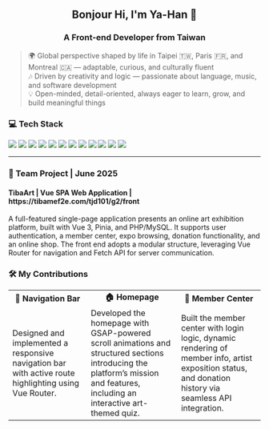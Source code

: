 
<h2 align="center">Bonjour Hi, I'm Ya-Han 👋</h2>

<h3 align="center"> A Front-end Developer from Taiwan</h3>

> 🌍 Global perspective shaped by life in Taipei 🇹🇼, Paris 🇫🇷, and Montreal 🇨🇦 — adaptable, curious, and culturally fluent<br>
> 🎶 Driven by creativity and logic — passionate about language, music, and software development<br>
> 💡 Open-minded, detail-oriented, always eager to learn, grow, and build meaningful things<br>

<h3>💻 Tech Stack</h3>
<p>
  <img src="https://img.shields.io/badge/Vue.js-35495E?logo=vuedotjs&logoColor=4FC08D" />
  <img src="https://img.shields.io/badge/Vite-646CFF?logo=vite&logoColor=white" />
  <img src="https://img.shields.io/badge/Pinia-FFD700?logo=pinia&logoColor=white" />
  <img src="https://img.shields.io/badge/HTML5-E34F26?logo=html5&logoColor=white" />
  <img src="https://img.shields.io/badge/CSS3-1572B6?logo=css3&logoColor=white" />
  <img src="https://img.shields.io/badge/SCSS-CC6699?logo=sass&logoColor=white" />
  <img src="https://img.shields.io/badge/JavaScript-F7DF1E?logo=javascript&logoColor=black" />
  <img src="https://img.shields.io/badge/GSAP-88CE02?logo=greensock&logoColor=white" />
  <img src="https://img.shields.io/badge/PHP-777BB4?logo=php&logoColor=white" />
  <img src="https://img.shields.io/badge/MySQL-4479A1?logo=mysql&logoColor=white" />
  <img src="https://img.shields.io/badge/Git-2F3136?logo=git&logoColor=orange" />
  <img src="https://img.shields.io/badge/Figma-F24E1E?logo=figma&logoColor=white" />
</p>

---

<h3>🎯  Team Project | June 2025</h3>
<h4>TibaArt | Vue SPA Web Application | https://tibamef2e.com/tjd101/g2/front</h4>
<p>A full-featured single-page application presents an online art exhibition platform, built with Vue 3, Pinia, and PHP/MySQL. It supports user authentication, a member center, expo browsing, donation functionality, and an online shop. The front end adopts a modular structure, leveraging Vue Router for navigation and Fetch API for server communication.</p>

<h3>🛠️ My Contributions</h3>

<table>
  <tr>
    <td align="center"><strong>🔗 Navigation Bar</strong></td>
    <td align="center"><strong>🏠 Homepage</strong></td>
    <td align="center"><strong>👤 Member Center</strong></td>
  </tr>
  <tr>
    <td>
      Designed and implemented a responsive navigation bar with active route highlighting using Vue Router.
    </td>
    <td>
      Developed the homepage with GSAP-powered scroll animations and structured sections introducing the platform’s mission and features, including an interactive art-themed quiz.
    </td>
    <td>
      Built the member center with login logic, dynamic rendering of member info, artist exposition status, and donation history via seamless API integration.
    </td>
  </tr>
</table>




<!--
**yahanccc/yahanccc** is a ✨ _special_ ✨ repository because its `README.md` (this file) appears on your GitHub profile.

Here are some ideas to get you started:



- 🔭 I’m currently working on ...
- 🌱 I’m currently learning ...
- 👯 I’m looking to collaborate on ...
- 🤔 I’m looking for help with ...
- 💬 Ask me about ...
- 📫 How to reach me: ...
- 😄 Pronouns: ...
- ⚡ Fun fact: ...


![Vue.js](https://img.shields.io/badge/Vue.js-35495E?logo=vuedotjs&logoColor=4FC08D)
The core front-end framework for building component-based, reactive user interfaces.<br>
![Vite](https://img.shields.io/badge/Vite-646CFF?logo=vite&logoColor=white)
A lightning-fast development build tool that ensures efficient bundling and hot module replacement.<br>
![Pinia](https://img.shields.io/badge/Pinia-FFD700?logo=pinia&logoColor=white)
Lightweight state management to handle global user state, shopping cart, and login sessions.<br>
![HTML5](https://img.shields.io/badge/HTML5-E34F26?logo=html5&logoColor=white)
![CSS3](https://img.shields.io/badge/CSS3-1572B6?logo=css3&logoColor=white)
![SCSS](https://img.shields.io/badge/SCSS-CC6699?logo=sass&logoColor=white)
Used to build responsive layouts with a structured and maintainable style system.<br>
![JavaScript](https://img.shields.io/badge/JavaScript-F7DF1E?logo=javascript&logoColor=black)
Provides interactivity, form validation, and front-end/back-end communication via the Fetch API.<br>
![PHP](https://img.shields.io/badge/PHP-777BB4?logo=php&logoColor=white)
![MySQL](https://img.shields.io/badge/MySQL-4479A1?logo=mysql&logoColor=white)
Power the backend, including data handling for authentication, sponsorship, member orders, and file uploads.<br>
![GSAP](https://img.shields.io/badge/GSAP-88CE02?logo=greensock&logoColor=white)
Enables smooth, performance-optimized animations on the homepage.<br>
![Git](https://img.shields.io/badge/Git-2F3136?logo=git&logoColor=orange)
Used for version control with a feature-branch workflow and collaboration via GitHub.<br>
![Figma](https://img.shields.io/badge/Figma-F24E1E?logo=figma&logoColor=white)
For wireframing, prototyping, and refining UI/UX layouts prior to development.<br>


-->
